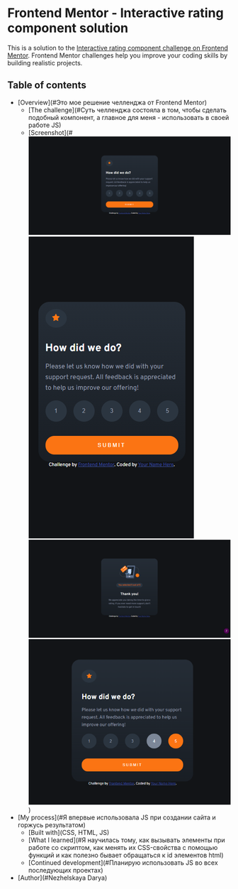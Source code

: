 # Frontend Mentor - Interactive rating component solution

This is a solution to the [Interactive rating component challenge on Frontend Mentor](https://www.frontendmentor.io/challenges/interactive-rating-component-koxpeBUmI). Frontend Mentor challenges help you improve your coding skills by building realistic projects. 

## Table of contents

- [Overview](#Это мое решение челленджа от Frontend Mentor)
  - [The challenge](#Суть  челленджа состояла в том, чтобы сделать подобный компонент, а главное для меня - использовать  в своей работе JS)
  - [Screenshot](#![screenshot desktop](screenshot-1.png) ![screenshot mobile](screenshot.png) ![screenshot](screenshot-2.png) ![screenshot](screenshot-3.png))
- [My process](#Я впервые использовала JS при создании сайта и горжусь результатом)
  - [Built with](CSS, HTML, JS)
  - [What I learned](#Я научилась тому, как вызывать элементы при работе со скриптом, как менять их CSS-свойства с помощью функций и как полезно бывает обращаться к id элементов html)
  - [Continued development](#Планирую использовать JS во всех последующих проектах)
- [Author](#Nezhelskaya Darya)